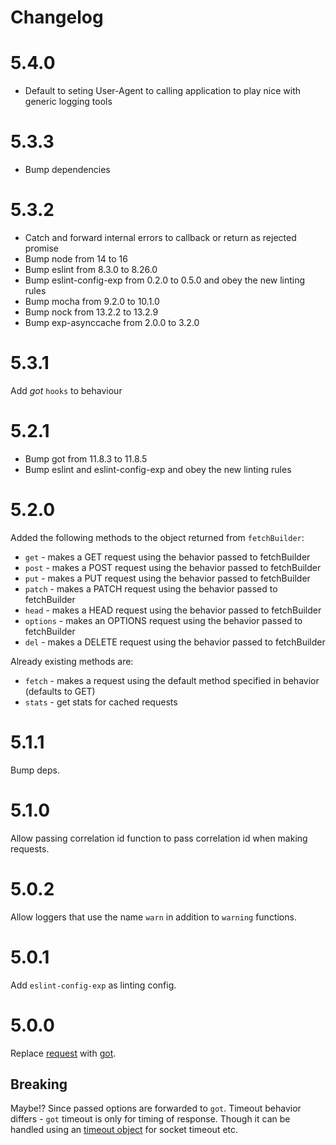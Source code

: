 Changelog
=========

# 5.4.0

* Default to seting User-Agent to calling application to play nice with generic logging tools

# 5.3.3

* Bump dependencies

# 5.3.2

* Catch and forward internal errors to callback or return as rejected promise
* Bump node from 14 to 16
* Bump eslint from 8.3.0 to 8.26.0
* Bump eslint-config-exp from 0.2.0 to 0.5.0 and obey the new linting rules
* Bump mocha from 9.2.0 to 10.1.0
* Bump nock from 13.2.2 to 13.2.9
* Bump exp-asynccache from 2.0.0 to 3.2.0

# 5.3.1

Add _got_ `hooks` to behaviour

# 5.2.1

* Bump got from 11.8.3 to 11.8.5
* Bump eslint and eslint-config-exp and obey the new linting rules

# 5.2.0

Added the following methods to the object returned from `fetchBuilder`:

* `get` - makes a GET request using the behavior passed to fetchBuilder
* `post` - makes a POST request using the behavior passed to fetchBuilder
* `put` - makes a PUT request using the behavior passed to fetchBuilder
* `patch` - makes a PATCH request using the behavior passed to fetchBuilder
* `head` - makes a HEAD request using the behavior passed to fetchBuilder
* `options` - makes an OPTIONS request using the behavior passed to fetchBuilder
* `del` - makes a DELETE request using the behavior passed to fetchBuilder

Already existing methods are:

* `fetch` - makes a request using the default method specified in behavior (defaults to GET)
* `stats` - get stats for cached requests

# 5.1.1

Bump deps.

# 5.1.0

Allow passing correlation id function to pass correlation id when making requests.

# 5.0.2

Allow loggers that use the name `warn` in addition to `warning` functions.

# 5.0.1

Add `eslint-config-exp` as linting config.

# 5.0.0

Replace [request](https://github.com/request/request/issues/3142) with [got](https://www.npmjs.com/package/got).

## Breaking

Maybe!? Since passed options are forwarded to `got`. Timeout behavior differs - `got` timeout is only for timing of response. Though it can be handled using an [timeout object](https://www.npmjs.com/package/got#timeout) for socket timeout etc.
